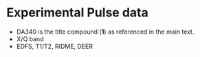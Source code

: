 # Experimental Pulse data
- DA340 is the title compound (**1**) as referenced in the main text. 
- X/Q band 
- EDFS, T1/T2, RIDME, DEER
